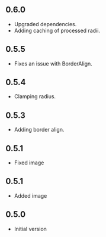 ## 0.6.0

* Upgraded dependencies.
* Adding caching of processed radii.

## 0.5.5

* Fixes an issue with BorderAlign.

## 0.5.4

* Clamping radius.

## 0.5.3

* Adding border align.

## 0.5.1

* Fixed image

## 0.5.1

* Added image

## 0.5.0

* Initial version

